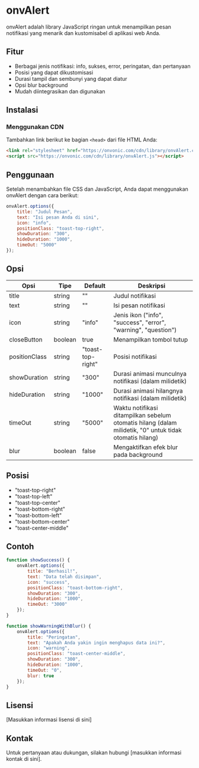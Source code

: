 # onvAlert

onvAlert adalah library JavaScript ringan untuk menampilkan pesan notifikasi yang menarik dan kustomisabel di aplikasi web Anda.

## Fitur

- Berbagai jenis notifikasi: info, sukses, error, peringatan, dan pertanyaan
- Posisi yang dapat dikustomisasi
- Durasi tampil dan sembunyi yang dapat diatur
- Opsi blur background
- Mudah diintegrasikan dan digunakan

## Instalasi

### Menggunakan CDN

Tambahkan link berikut ke bagian `<head>` dari file HTML Anda:

```html
<link rel="stylesheet" href="https://onvonic.com/cdn/library/onvAlert.css">
<script src="https://onvonic.com/cdn/library/onvAlert.js"></script>
```

## Penggunaan

Setelah menambahkan file CSS dan JavaScript, Anda dapat menggunakan onvAlert dengan cara berikut:

```javascript
onvAlert.options({
    title: "Judul Pesan",
    text: "Isi pesan Anda di sini",
    icon: "info",
    positionClass: "toast-top-right",
    showDuration: "300",
    hideDuration: "1000",
    timeOut: "5000"
});
```

## Opsi

| Opsi | Tipe | Default | Deskripsi |
|------|------|---------|-----------|
| title | string | "" | Judul notifikasi |
| text | string | "" | Isi pesan notifikasi |
| icon | string | "info" | Jenis ikon ("info", "success", "error", "warning", "question") |
| closeButton | boolean | true | Menampilkan tombol tutup |
| positionClass | string | "toast-top-right" | Posisi notifikasi |
| showDuration | string | "300" | Durasi animasi munculnya notifikasi (dalam milidetik) |
| hideDuration | string | "1000" | Durasi animasi hilangnya notifikasi (dalam milidetik) |
| timeOut | string | "5000" | Waktu notifikasi ditampilkan sebelum otomatis hilang (dalam milidetik, "0" untuk tidak otomatis hilang) |
| blur | boolean | false | Mengaktifkan efek blur pada background |

## Posisi

- "toast-top-right"
- "toast-top-left"
- "toast-top-center"
- "toast-bottom-right"
- "toast-bottom-left"
- "toast-bottom-center"
- "toast-center-middle"

## Contoh

```javascript
function showSuccess() {
    onvAlert.options({
        title: "Berhasil!",
        text: "Data telah disimpan",
        icon: "success",
        positionClass: "toast-bottom-right",
        showDuration: "300",
        hideDuration: "1000",
        timeOut: "3000"
    });
}

function showWarningWithBlur() {
    onvAlert.options({
        title: "Peringatan",
        text: "Apakah Anda yakin ingin menghapus data ini?",
        icon: "warning",
        positionClass: "toast-center-middle",
        showDuration: "300",
        hideDuration: "1000",
        timeOut: "0",
        blur: true
    });
}
```

## Lisensi

[Masukkan informasi lisensi di sini]

## Kontak

Untuk pertanyaan atau dukungan, silakan hubungi [masukkan informasi kontak di sini].